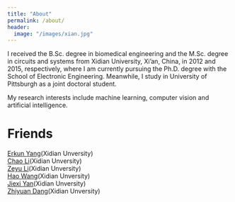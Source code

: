 ```yaml
---
title: "About"
permalink: /about/
header:
  image: "/images/xian.jpg"
---
```


I received the B.Sc. degree in biomedical engineering and the M.Sc. degree in circuits and
systems from Xidian University, Xi’an, China, in 2012 and 2015, respectively, where I am currently
pursuing the Ph.D. degree with the School of Electronic Engineering.
Meanwhile, I study in University of Pittsburgh as a joint doctoral student.

My research interests include machine learning, computer vision and artificial intelligence.



**Friends**
======
[Erkun Yang](https://yangerkun.github.io/)(Xidian Unversity)  
[Chao Li](https://chaoli1991.github.io/)(Xidian Unversity)  
[Zeyu Li](https://zeyuli1990.github.io/)(Xidian Unversity)  
[Hao Wang](https://haowang1992.github.io/)(Xidian Unversity)  
[Jiexi Yan](https://JiexiYan.github.io)(Xidian Unversity)  
[Zhiyuan Dang](https://zhiyuandang.github.io/)(Xidian Unversity) 
